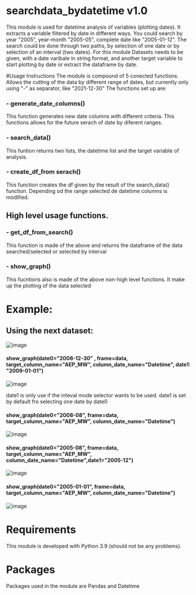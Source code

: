 # searchdata_bydatetime v1.0
This module is  used for datetime analysis of variables (plotting dates). It extracts a variable filtered by date in different ways. You could search by year "2005", year-month "2005-05", complete date like "2005-01-12". The search could be done through two paths, by selection of one date or by selection of an interval (two dates). For this module Datasets needs to be given, with a date varibale in string format, and another target variable to start plotting by date or extract the dataframe by date.

#Usage Instructions
The module is compound of 5 conected functions. Allows the cutting of the data by different range of dates, but currently only using "-" as separator, like "2021-12-30"
The functions set up are:
### - generate_date_columns()
This function generates new date columns with different criteria. This functions allows for the future serach of date by diferent ranges.
### - search_data() 
This funtion returns two lists, the datetime list and the target variable of analysis.
### - create_df_from serach() 
This function creates the df given by the result of the search_data() function. Depending od the range selected de datetime columns is modified.
## High level usage functions.
### - get_df_from_search() 
This function is made of the above and returns the dataframe of the data searched/selected or selected by interval
### - show_graph() 
This fucntions also is made of the above non-high level functions. It make up the plotting of the data selected
# Example:
## Using the next dataset:
![image](https://user-images.githubusercontent.com/61083270/147823068-7ba693bc-7241-41bc-a703-f72c13d491d6.png)
#### show_graph(date0="2008-12-30" , frame=data, target_column_name="AEP_MW", column_date_name="Datetime", date1: "2009-01-01")
![image](https://user-images.githubusercontent.com/61083270/147822950-50f96063-733f-440b-a926-144d9a82bb1f.png)

date1 is only use if the inteval mode selector wants to be used. date1 is set by default fro selecting one date by date0
#### show_graph(date0="2008-08", frame=data, target_column_name="AEP_MW", column_date_name="Datetime")
![image](https://user-images.githubusercontent.com/61083270/147823241-c24a87a9-212d-49a2-a0cc-2c1371193dda.png)
#### show_graph(date0="2005-08", frame=data, target_column_name="AEP_MW", column_date_name="Datetime",date1="2005-12")
![image](https://user-images.githubusercontent.com/61083270/147823279-994c2e34-f034-41f0-bb38-03ba4f63b9d4.png)
#### show_graph(date0="2005-01-01", frame=data, target_column_name="AEP_MW", column_date_name="Datetime")
![image](https://user-images.githubusercontent.com/61083270/147823315-0c9e8e05-765b-481c-91a6-c5acd70ad78e.png)
# Requirements
This module is developed with Python 3.9 (should not be any problems).
# Packages
Packages used in the module are Pandas and Datetime

